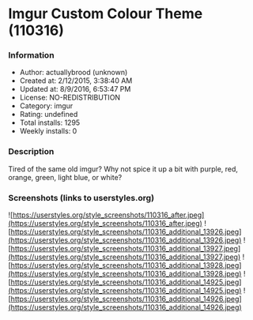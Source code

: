 # Imgur Custom Colour Theme (110316)

### Information
- Author: actuallybrood (unknown)
- Created at: 2/12/2015, 3:38:40 AM
- Updated at: 8/9/2016, 6:53:47 PM
- License: NO-REDISTRIBUTION
- Category: imgur
- Rating: undefined
- Total installs: 1295
- Weekly installs: 0


### Description
Tired of the same old imgur? Why not spice it up a bit with purple, red, orange, green, light blue, or white?


### Screenshots (links to userstyles.org)
![https://userstyles.org/style_screenshots/110316_after.jpeg](https://userstyles.org/style_screenshots/110316_after.jpeg)
![https://userstyles.org/style_screenshots/110316_additional_13926.jpeg](https://userstyles.org/style_screenshots/110316_additional_13926.jpeg)
![https://userstyles.org/style_screenshots/110316_additional_13927.jpeg](https://userstyles.org/style_screenshots/110316_additional_13927.jpeg)
![https://userstyles.org/style_screenshots/110316_additional_13928.jpeg](https://userstyles.org/style_screenshots/110316_additional_13928.jpeg)
![https://userstyles.org/style_screenshots/110316_additional_14925.jpeg](https://userstyles.org/style_screenshots/110316_additional_14925.jpeg)
![https://userstyles.org/style_screenshots/110316_additional_14926.jpeg](https://userstyles.org/style_screenshots/110316_additional_14926.jpeg)

